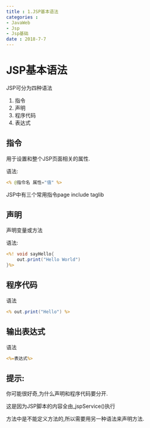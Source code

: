 ```yaml
---
title : 1.JSP基本语法
categories : 
- JavaWeb
- Jsp
- Jsp基础
date : 2018-7-7
---
```


# JSP基本语法

JSP可分为四种语法

1. 指令
2. 声明
3. 程序代码
4. 表达式

## 指令

用于设置和整个JSP页面相关的属性.

语法:

```jsp
<% @指令名 属性="值" %>
```

JSP中有三个常用指令page include taglib

## 声明

声明变量或方法

语法:

```jsp
<%! void sayHello{
    out.print("Hello World")
}%>
```

## 程序代码

语法

```jsp
<% out.print("Hello") %>
```

## 输出表达式

语法

```jsp
<%=表达式%>
```

## 提示:

你可能很好奇,为什么声明和程序代码要分开.

这是因为JSP脚本的内容全由_jspService()执行

方法中是不能定义方法的,所以需要用另一种语法来声明方法.